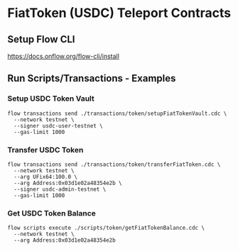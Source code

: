 # FiatToken (USDC) Teleport Contracts

## Setup Flow CLI
https://docs.onflow.org/flow-cli/install

## Run Scripts/Transactions - Examples
### Setup USDC Token Vault
```
flow transactions send ./transactions/token/setupFiatTokenVault.cdc \
  --network testnet \
  --signer usdc-user-testnet \
  --gas-limit 1000
```

### Transfer USDC Token
```
flow transactions send ./transactions/token/transferFiatToken.cdc \
  --network testnet \
  --arg UFix64:100.0 \
  --arg Address:0x03d1e02a48354e2b \
  --signer usdc-admin-testnet \
  --gas-limit 1000
```

### Get USDC Token Balance
```
flow scripts execute ./scripts/token/getFiatTokenBalance.cdc \
  --network testnet \
  --arg Address:0x03d1e02a48354e2b
```
